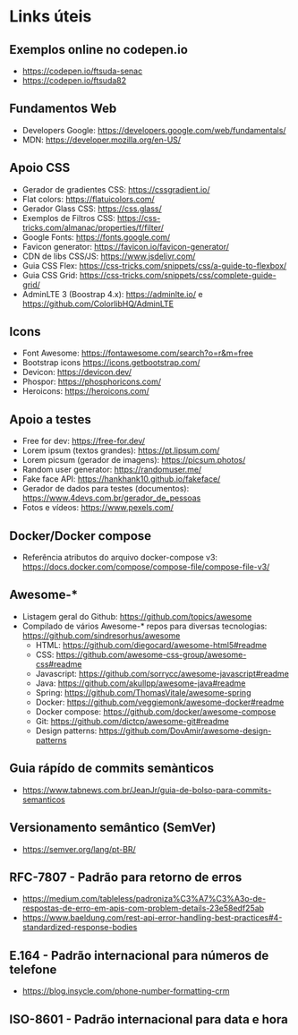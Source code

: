 # Links úteis

## Exemplos online no codepen.io

* https://codepen.io/ftsuda-senac
* https://codepen.io/ftsuda82

## Fundamentos Web

* Developers Google: https://developers.google.com/web/fundamentals/
* MDN: https://developer.mozilla.org/en-US/

## Apoio CSS

* Gerador de gradientes CSS: https://cssgradient.io/
* Flat colors: https://flatuicolors.com/
* Gerador Glass CSS: https://css.glass/
* Exemplos de Filtros CSS: https://css-tricks.com/almanac/properties/f/filter/
* Google Fonts: https://fonts.google.com/
* Favicon generator: https://favicon.io/favicon-generator/
* CDN de libs CSS/JS: https://www.jsdelivr.com/
* Guia CSS Flex: https://css-tricks.com/snippets/css/a-guide-to-flexbox/
* Guia CSS Grid: https://css-tricks.com/snippets/css/complete-guide-grid/
* AdminLTE 3 (Boostrap 4.x): https://adminlte.io/ e https://github.com/ColorlibHQ/AdminLTE

## Icons

* Font Awesome: https://fontawesome.com/search?o=r&m=free
* Bootstrap icons https://icons.getbootstrap.com/
* Devicon: https://devicon.dev/
* Phospor: https://phosphoricons.com/
* Heroicons: https://heroicons.com/

## Apoio a testes

* Free for dev: https://free-for.dev/
* Lorem ipsum (textos grandes): https://pt.lipsum.com/
* Lorem picsum (gerador de imagens): https://picsum.photos/
* Random user generator: https://randomuser.me/
* Fake face API: https://hankhank10.github.io/fakeface/
* Gerador de dados para testes (documentos): https://www.4devs.com.br/gerador_de_pessoas
* Fotos e vídeos: https://www.pexels.com/

## Docker/Docker compose

* Referência atributos do arquivo docker-compose v3: https://docs.docker.com/compose/compose-file/compose-file-v3/

## Awesome-*

* Listagem geral do Github: https://github.com/topics/awesome
* Compilado de vários Awesome-* repos para diversas tecnologias: https://github.com/sindresorhus/awesome
    * HTML: https://github.com/diegocard/awesome-html5#readme
    * CSS: https://github.com/awesome-css-group/awesome-css#readme
    * Javascript: https://github.com/sorrycc/awesome-javascript#readme
    * Java: https://github.com/akullpp/awesome-java#readme
    * Spring: https://github.com/ThomasVitale/awesome-spring
    * Docker: https://github.com/veggiemonk/awesome-docker#readme
    * Docker compose: https://github.com/docker/awesome-compose
    * Git: https://github.com/dictcp/awesome-git#readme
    * Design patterns: https://github.com/DovAmir/awesome-design-patterns

## Guia rápído de commits semànticos

* https://www.tabnews.com.br/JeanJr/guia-de-bolso-para-commits-semanticos 

## Versionamento semântico (SemVer)

* https://semver.org/lang/pt-BR/

## RFC-7807 - Padrão para retorno de erros

* https://medium.com/tableless/padroniza%C3%A7%C3%A3o-de-respostas-de-erro-em-apis-com-problem-details-23e58edf25ab
* https://www.baeldung.com/rest-api-error-handling-best-practices#4-standardized-response-bodies

## E.164 - Padrão internacional para números de telefone

* https://blog.insycle.com/phone-number-formatting-crm

## ISO-8601 - Padrão internacional para data e hora
